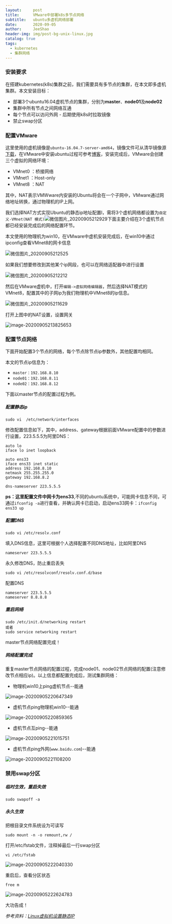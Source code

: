 ```yaml
---
layout:     post
title:      VMware中部署k8s多节点网络
subtitle:   ubuntu多虚机网络部署
date:       2020-09-05
author:     JeeShao
header-img: img/post-bg-unix-linux.jpg
catalog: true
tags:
  - kubernetes
  - 集群网络
---
```


### 安装要求

在搭建kubernetes(k8s)集群之前，我们需要具有多节点的集群，在本文即多虚机集群。本文安装目标：

- 部署3个ubuntu16.04虚机节点的集群，分别为**master**、**node01**及**node02**
- 集群中所有节点之间网络互通
- 每个节点可以访问外网 - 后期使用k8s时拉取镜像
- 禁止swap分区

### 配置VMware

这里使用的虚机镜像是`ubuntu-16.04.7-server-amd64`，镜像文件可从清华镜像源[下载](https://mirrors.tuna.tsinghua.edu.cn/ubuntu-releases/)，在VMware中安装ubuntu过程可参考[博客](https://blog.csdn.net/zhengchaooo/article/details/79500209)，安装完成后，VMware会创建三个虚拟的网络环境：

- VMnet0 ：桥接网络
- VMnet1 ：Host-only
- VMnet8 ：NAT

其中，NAT表示VMWware内安装的Ubuntu将会在一个子网中，VMware通过网络地址转换，通过物理机的IP上网。

我们选择NAT方式实现Ubuntu的静态ip地址配置l，需将3个虚机网络都设置为`自定义-VMnet(NAT 模式)`![微信图片_20200905212929](https://jeeshao.github.io/img/2020-09-05-vmware中部署k8s多节点网络/微信图片_20200905212929.png)下面主要介绍在3个虚机节点都已经安装完成后的网络配置环节。

本文使用的物理机为win10，在VMware中虚机安装完成后，在win10中通过ipconfig查看VMnet8的网卡信息

![微信图片_20200905212525](https://jeeshao.github.io/img/2020-09-05-vmware中部署k8s多节点网络/微信图片_20200905212525.png)

如果我们想要修改到其他某个ip网段，也可以在网络适配器中进行设置

![微信图片_20200905212212](https://jeeshao.github.io/img/2020-09-05-vmware中部署k8s多节点网络/微信图片_20200905212212.png)

然后在VMware虚机中，打开`编辑->虚拟网络编辑器`，然后选择NAT模式的VMnet8，配置其中的子网ip为我们物理机中VMnet8的ip信息。

![微信图片_20200905211629](https://jeeshao.github.io/img/2020-09-05-vmware中部署k8s多节点网络/微信图片_20200905211629.png)

打开上图中的NAT设置，设置网关

![image-20200905213825653](https://jeeshao.github.io/img/2020-09-05-vmware中部署k8s多节点网络/image-20200905213825653.png)

### 配置节点网络

下面开始配置3个节点的网络，每个节点除节点ip参数外，其他配置均相同。

本文的节点ip信息为：

- `master：192.168.8.10`
- `node01：192.168.8.11`
- `node02：192.168.8.12`

下面以master节点的配置过程为例。

##### 配置静态ip

```
sudo vi  /etc/network/interfaces
```

修改配置信息如下，其中，address、gateway根据前面VMware配置中的参数进行设置，223.5.5.5为阿里DNS：

```
auto lo
iface lo inet loopback

auto ens33
iface ens33 inet static
address 192.168.8.10
netmask 255.255.255.0
gateway 192.168.8.2

dns-nameserver 223.5.5.5

```

**ps：**这里配置文件中网卡为**ens33**,不同的ubuntu系统中，可能网卡信息不同，可通过```ifconfig -a```进行查看，并确认网卡已启动，启动ens33网卡：```ifconfig ens33 up```

##### 配置DNS

```
sudo vi /etc/resolv.conf
```

填入DNS信息，这里可根据个人选择配置不同DNS地址，比如阿里DNS

```
nameserver 223.5.5.5
```

永久修改DNS，防止重启丢失

```
sudo vi /etc/resolvconf/resolv.conf.d/base
```

配置DNS

```
nameserver 223.5.5.5
nameserver 8.8.8.8
```

##### 重启网络

```
sudo /etc/init.d/networking restart
或者
sudo service networking restart
```

master节点网络配置完成！

##### 网络配置完成

重复master节点网络的配置过程，完成node01、node02节点网络的配置(注意修改节点相应ip)。以上信息都配置完成后，测试集群网络：

- 物理机win10上ping虚机节点--能通

![image-20200905220647349](https://jeeshao.github.io/img/2020-09-05-vmware中部署k8s多节点网络/image-20200905220647349.png)

- 虚机节点ping物理机win10--能通

![image-20200905220859365](https://jeeshao.github.io/img/2020-09-05-vmware中部署k8s多节点网络/image-20200905220859365.png)

- 虚机节点互ping--能通

![image-20200905221015751](https://jeeshao.github.io/img/2020-09-05-vmware中部署k8s多节点网络/image-20200905221015751.png)

- 虚机节点ping外网(`www.baidu.com`)--能通

![image-20200905221108200](https://jeeshao.github.io/img/2020-09-05-vmware中部署k8s多节点网络/image-20200905221108200.png)

### 禁用swap分区

##### 临时生效，重启失效

```
sudo swapoff -a
```

##### 永久生效

把根目录文件系统设为可读写

```sudo mount -n -o remount,rw /```

打开/etc/fstab文件，注释掉最后一行swap分区

```vi /etc/fstab```

![image-20200905222040330](https://jeeshao.github.io/img/2020-09-05-vmware中部署k8s多节点网络/image-20200905222040330.png)

 重启后，查看分区状态

```
free m
```

![image-20200905222624783](https://jeeshao.github.io/img/2020-09-05-vmware中部署k8s多节点网络/image-20200905222624783.png)

大功告成！

*参考资料：[Linux虚拟机设置静态IP](https://blog.csdn.net/cgs1999/article/details/91416055)*

